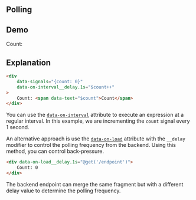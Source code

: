 ## Polling

## Demo

<div
    data-signals="{count: 0}"
    data-on-interval__delay.1s="$count++" 
    class="text-primary"
>
    Count: <span data-text="$count"></span>
</div>

## Explanation

```html
<div
    data-signals="{count: 0}"
    data-on-interval__delay.1s="$count++"
>
    Count: <span data-text="$count">Count</span>
</div>
```

You can use the [`data-on-interval`](/reference/attribute_plugins#data-on) attribute to execute an expression at a regular interval. In this example, we are incrementing the `count` signal every 1 second.

An alternative approach is use the [`data-on-load`](/reference/attribute_plugins#data-on) attribute with the `__delay` modifier to control the polling frequency from the backend. Using this method, you can control back-pressure.

```html
<div data-on-load__delay.1s="@get('/endpoint')">
    Count: 0
</div>
```

The backend endpoint can merge the same fragment but with a different delay value to determine the polling frequency.